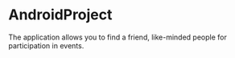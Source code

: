 # AndroidProject
The application allows you to find a friend, like-minded people for participation in events.
